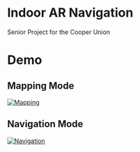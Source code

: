 # Indoor AR Navigation
Senior Project for the Cooper Union

# Demo
## Mapping Mode
[![Mapping](https://img.youtube.com/vi/60qLrDsN4Us7/0.jpg)](https://www.youtube.com/watch?v=60qLrDsN4Us7)

## Navigation Mode
[![Navigation](https://img.youtube.com/vi/pZz1HxKylJo/0.jpg)](https://youtu.be/pZz1HxKylJo)